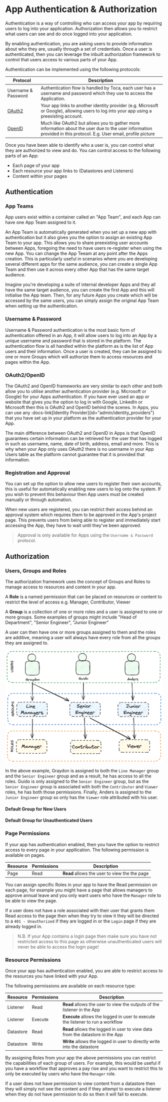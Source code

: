 # App Authentication & Authorization

Authentication is a way of controlling who can access your app by requiring users to log into your application.
Authorization then allows you to restrict what users can see and do once logged into your application.

By enabling authentication, you are asking users to provide information about who they are, usually through a set of credentials.
Once a user is authenticated, then you can leverage the inbuilt authorization framework to control that users access to various parts of your App.

Authentication can be implemented using the following protocols:

| Protocol | Description |
| --- | --- |
| Username & Password | Authentication flow is handled by Toca, each user has a username and password which they use to access the Application. |
| [OAuth2](https://en.wikipedia.org/wiki/OAuth#OAuth_2.0) | Your app links to another identity provider (e.g. Microsoft or Google), allowing users to log into your app using a preexisting account. |
| [OpenID](https://en.wikipedia.org/wiki/OpenID#OpenID_Connect_(OIDC)) | Much like OAuth2 but allows you to gather more information about the user due to the user information provided in this protocol. E.g. User email, profile picture |

Once you have been able to identify who a user is, you can control what they are authorized to view and do. You can control access to the following parts of an App:
- Each page of your app
- Each resource your app links to (Datastores and Listeners)
- Content within your pages

## Authentication

### App Teams

App users exist within a container called an "App Team", and each App can have one App Team assigned to it. 

An App Team is automatically generated when you set up a new app with authentication but it also gives you the option to assign an existing App Team to your app. This allows you to share preexisting user accounts between Apps, foregoing the need to have users re-register when using the new App. You can change the App Teeam at any point after the Apps creation.
This is particularly useful in scenarios where you are developing several different apps for the same audience, you can create a single App Team and then use it across every other App that has the same target audience.

Imagine you're developing a suite of internal developer Apps and they all have the same target audience, you can create the first App and this will initialise the App team. Then, for any future Apps you create which will be accessed by the same users, you can simply assign the original App Team when setting up the authentication.

### Username & Password

Username & Password authentication is the most basic form of authentication offered in an App, it will allow users to log into an App by a unique username and password that is stored in the platform.
The authentication flow is all handled within the platform as is the list of App users and their information.
Once a user is created, they can be assigned to one or more Groups which will authorize them to access resources and pages within the App.

### OAuth2/OpenID

The OAuth2 and OpenID frameworks are very similar to each other and both allow you to utilise another authentication provider (e.g. Microsoft or Google) for your Apps authentication. If you have ever used an app or website that gives you the option to log in with Google, LinkedIn or Microsoft then this is OAuth2 and OpenID behind the scenes.
In Apps, you can use any :docs-link[Identity Provider]{id="admin/identity_providers"} that you have set up in your platform as the authentication provider for your App.

The main difference between OAuth2 and OpenID in Apps is that OpenID guarantees certain information can be retrieved for the user that has logged in such as username, name, date of birth, address, email and more.
This is why when your App only uses OAuth2 there is no username in your App Users table as the platform cannot guarantee that it is provided that information.


### Registration and Approval

You can set up the option to allow new users to register their own accounts, this is useful for automatically enabling new users to log onto the system. If you wish to prevent this behaviour then App users must be created manually or through automation.

When new users are registered, you can restrict their access behind an approval system which requires them to be approved in the App's project page. This prevents users from being able to register and immediately start accessing the App, they have to wait until they've been approved.
> Approval is only available for Apps using the `Username & Password` protocol.

## Authorization

### Users, Groups and Roles

The authorization framework uses the concept of Groups and Roles to manage access to resources and content in your app.

A **Role** is a named permission that can be placed on resources or content to restrict the level of access e.g. Manager, Contributor, Viewer

A **Group** is a collection of one or more roles and a user is assigned to one or more groups. Some examples of groups might include "Head of Department", "Senior Engineer", "Junior Engineer" 

A user can then have one or more groups assigned to them and the roles are additive, meaning a user will always have every role from all the groups they are assigned to.

![App Users, Groups and Roles Diagram](/src/assets/app_auth.png)

In the above example, Graydon is assigned to both the `Line Manager` group and the `Senior Engineer` group and as a result, he has access to all the roles.
Guido is only assigned to the `Senior Engineer` group, but as the `Senior Engineer` group is associated with both the `Contributor` and `Viewer` roles, he has both those permissions.
Finally, Anders is assigned to the `Junior Engineer` group so only has the `Viewer` role attributed with his user.

#### Default Group for New Users

#### Default Group for Unauthenticated Users

### Page Permissions

If your app has authentication enabled, then you have the option to restrict access to every page in your appllication.
The following permission is available on pages.

| Resource | Permissions | Description |
| --- | --- | --- |
| Page | Read | **Read** allows the user to view the the page |

You can assign specific Roles in your app to have the Read permission on each page, for example you might have a page that allows managers to approve annual leave and you only want users who have the `Manager` role to be able to view the page. 

If a user does not have a role associated with their user that grants them Read access to the page then when they try to view it they will be directed to a `401 - Unauthorized` if they are logged in or the `Login` page if they are already logged in.

> N.B. If your App contains a login page then make sure you have not restricted access to this page as otherwise unauthenticated users will never be able to access the login page!

### Resource Permissions

Once your app has authentication enabled, you are able to restrict access to the resources you have linked with your App.

The following permissions are available on each resource type:

| Resource | Permissions | Description |
| --- | --- | --- |
| Listener | Read | **Read** allows the user to view the outputs of the listener in the App |
| Listener | Execute | **Execute** allows the logged in user to execute the listener to run a workflow |
| Datastore | Read | **Read** allows the logged in user to view data from the datastore in the App |
| Datastore | Write | **Write** allows the logged in user to directly write into the datastore | 

By assigning Roles from your app the above permissions you can restrict the capabilities of each group of users. For example, this would be useful if you have a workflow that approves a pay rise and you want to restrict this to only be executed by users who have the `Manager` role.

If a user does not have permission to view content from a datastore then they will simply not see the content and if they attempt to execute a listener when they do not have permission to do so then it will fail to execute.
